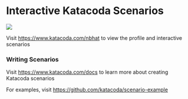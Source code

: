 # Interactive Katacoda Scenarios

[![](http://shields.katacoda.com/katacoda/nbhat/count.svg)](https://www.katacoda.com/nbhat "Get your profile on Katacoda.com")

Visit https://www.katacoda.com/nbhat to view the profile and interactive scenarios

### Writing Scenarios
Visit https://www.katacoda.com/docs to learn more about creating Katacoda scenarios

For examples, visit https://github.com/katacoda/scenario-example

